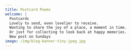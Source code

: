 ```yaml
---
title: Postcard Poems
welcome: |
  Postcards
  Lovely to send, even lovelier to receive.
  Wanting to share the joy of a place, a moment in time.
  Or just for collecting to look back at happy memories.
  New post on Sundays 
image: /img/blog-banner-tiny-jpeg.jpg
---
```

